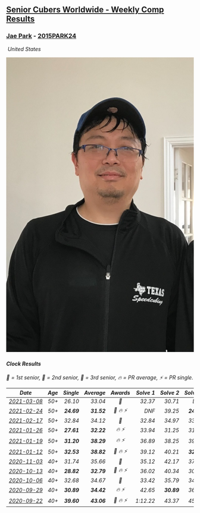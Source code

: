 <style>table {white-space: nowrap;}</style>
<link rel="stylesheet" type="text/css" href="/scw-comp/css/flags.css" />

## [Senior Cubers Worldwide - Weekly Comp Results](/scw-comp/results/)
### [Jae Park](README.md) - [2015PARK24](https://www.worldcubeassociation.org/persons/2015PARK24?event=clock)

<i class="flag flag-US" />&nbsp;United States

![Jae Park](1533786318.jpeg)

#### Clock Results

<span style="white-space: nowrap;">🥇 = 1st senior</span>, <span style="white-space: nowrap;">🥈 = 2nd senior</span>, <span style="white-space: nowrap;">🥉 = 3rd senior</span>, <span style="white-space: nowrap;">🔥 = PR average</span>, <span style="white-space: nowrap;">⚡ = PR single</span>.

| Date | Age | Single | Average | Awards | Solve 1 | Solve 2 | Solve 3 | Solve 4 | Solve 5 | Video |
| :--: | :--: | --: | --: | :--: | --: | --: | --: | --: | --: | :-- |
| [2021-03-08](../../results/2021-03-08/clock.md) | 50+ | 26.10 | 33.04 | 🥈 | 32.37 | 30.71 | DNF | 26.10 | 36.03 | [Desktop](https://www.facebook.com/events/430030294875923/permalink/436985344180418) / [Mobile](https://m.facebook.com/events/430030294875923?view=permalink&id=436985344180418) |
| [2021-02-24](../../results/2021-02-24/clock.md) | 50+ | **24.69** | **31.52** | 🥈 🔥 ⚡ | DNF | 39.25 | **24.69** | 26.68 | 28.62 | [Desktop](https://www.facebook.com/events/699856724029067/permalink/704607613553978) / [Mobile](https://m.facebook.com/events/699856724029067?view=permalink&id=704607613553978) |
| [2021-02-17](../../results/2021-02-17/clock.md) | 50+ | 32.84 | 34.12 | 🥉 | 32.84 | 34.97 | 33.51 | DNF | 33.89 | [Desktop](https://www.facebook.com/events/1168738433581570/permalink/1171970309925049) / [Mobile](https://m.facebook.com/events/1168738433581570?view=permalink&id=1171970309925049) |
| [2021-01-26](../../results/2021-01-26/clock.md) | 50+ | **27.61** | **32.22** | 🔥 ⚡ | 33.94 | 31.25 | 31.48 | **27.61** | DNF | [Desktop](https://www.facebook.com/events/1092517657841225/permalink/1093196414440016) / [Mobile](https://m.facebook.com/events/1092517657841225?view=permalink&id=1093196414440016) |
| [2021-01-19](../../results/2021-01-19/clock.md) | 50+ | **31.20** | **38.29** | 🔥 ⚡ | 36.89 | 38.25 | 39.74 | **31.20** | 42.66 | [Desktop](https://www.facebook.com/events/4019154624783622/permalink/4021125847919833) / [Mobile](https://m.facebook.com/events/4019154624783622?view=permalink&id=4021125847919833) |
| [2021-01-12](../../results/2021-01-12/clock.md) | 50+ | **32.53** | **38.82** | 🥉 🔥 ⚡ | 39.12 | 40.21 | **32.53** | 41.43 | 37.13 | [Desktop](https://www.facebook.com/events/769013407298654/permalink/771978057002189) / [Mobile](https://m.facebook.com/events/769013407298654?view=permalink&id=771978057002189) |
| [2020-11-03](../../results/2020-11-03/clock.md) | 40+ | 31.74 | 35.66 | 🥉 | 35.12 | 42.17 | 37.77 | 34.10 | 31.74 | [Desktop](https://www.facebook.com/events/406412140373592/permalink/407121370302669) / [Mobile](https://m.facebook.com/events/406412140373592?view=permalink&id=407121370302669) |
| [2020-10-13](../../results/2020-10-13/clock.md) | 40+ | **28.82** | **32.79** | 🥈 🔥 ⚡ | 36.02 | 40.34 | 30.67 | **28.82** | 31.68 | [Desktop](https://www.facebook.com/events/718285385437639/permalink/720435565222621) / [Mobile](https://m.facebook.com/events/718285385437639?view=permalink&id=720435565222621) |
| [2020-10-06](../../results/2020-10-06/clock.md) | 40+ | 32.68 | 34.67 | 🥉 | 33.42 | 35.79 | 34.80 | 32.68 | 36.23 | [Desktop](https://www.facebook.com/events/365989921479949/permalink/367087978036810) / [Mobile](https://m.facebook.com/events/365989921479949?view=permalink&id=367087978036810) |
| [2020-09-29](../../results/2020-09-29/clock.md) | 40+ | **30.89** | **34.42** | 🔥 ⚡ | 42.65 | **30.89** | 36.16 | 31.33 | 35.77 | [Desktop](https://www.facebook.com/events/318437286122261/permalink/319126449386678) / [Mobile](https://m.facebook.com/events/318437286122261?view=permalink&id=319126449386678) |
| [2020-09-22](../../results/2020-09-22/clock.md) | 40+ | **39.60** | **43.06** | 🥉 🔥 ⚡ | 1:12.22 | 43.37 | 45.37 | **39.60** | 40.45 | [Desktop](https://www.facebook.com/events/361626694990606/permalink/361750568311552) / [Mobile](https://m.facebook.com/events/361626694990606?view=permalink&id=361750568311552) |


<!-- Global site tag (gtag.js) - Google Analytics -->
<script async src="https://www.googletagmanager.com/gtag/js?id=UA-86348435-3"></script>
<script>window.dataLayer = window.dataLayer || []; function gtag() {dataLayer.push(arguments);} gtag('js', new Date()); gtag('config', 'UA-86348435-3');</script>
